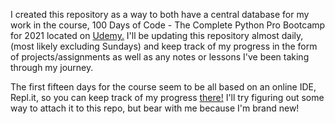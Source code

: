 I created this repository as a way to both have a central database for my work in the course, 100 Days of Code - The Complete Python Pro Bootcamp for 2021 located on [Udemy.](https://www.udemy.com/course/100-days-of-code/) I'll be updating this repository almost daily, (most likely excluding Sundays) and keep track of my progress in the form of projects/assignments as well as any notes or lessons I've been taking through my journey. 

The first fifteen days for the course seem to be all based on an online IDE, Repl.it, so you can keep track of my progress [there!](https://repl.it/@haok)
I'll try figuring out some way to attach it to this repo, but bear with me because I'm brand new! 

